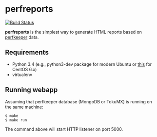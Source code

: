 perfreports
===========

[![Build Status](https://travis-ci.org/pavel-paulau/perfreports.svg?branch=master)](https://travis-ci.org/pavel-paulau/perfreports)

**perfreports** is the simplest way to generate HTML reports based on [perfkeeper](https://github.com/pavel-paulau/perfkeeper) data.


Requirements
------------

* Python 3.4 (e.g., python3-dev package for modern Ubuntu or [this](https://www.digitalocean.com/community/tutorials/how-to-set-up-python-2-7-6-and-3-3-3-on-centos-6-4) for CentOS 6.x)
* virtualenv

Running webapp
--------------

Assuming that perfkeeper database (MongoDB or TokuMX) is running on the same machine:

    $ make
    $ make run

The command above will start HTTP listener on port 5000.
